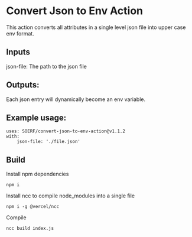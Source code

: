 # Convert Json to Env Action

This action converts all attributes in a single level json file into upper case env format.

## Inputs

json-file: The path to the json file

## Outputs:

Each json entry will dynamically become an env variable.

## Example usage:

```
uses: SOERF/convert-json-to-env-action@v1.1.2
with:
    json-file: './file.json'
```

## Build

Install npm dependencies

`npm i`

Install ncc to compile node_modules into a single file

`npm i -g @vercel/ncc`

Compile

`ncc build index.js`
